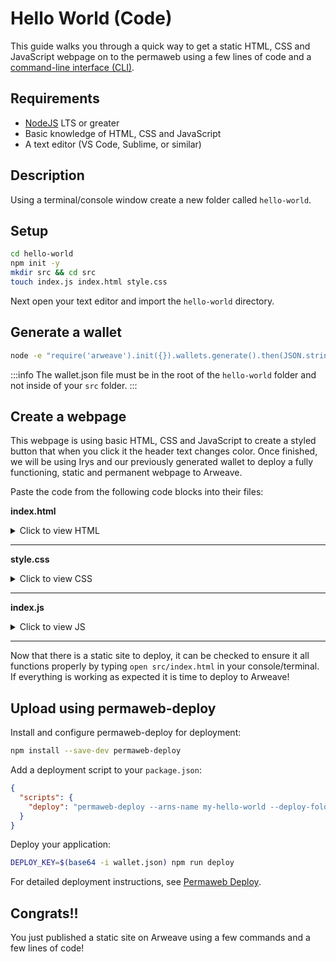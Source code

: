 # Hello World (Code)

This guide walks you through a quick way to get a static HTML, CSS and JavaScript webpage on to the permaweb using a few lines of code and a [command-line interface (CLI)](./hw-cli.md).

## Requirements

- [NodeJS](https://nodejs.org) LTS or greater
- Basic knowledge of HTML, CSS and JavaScript
- A text editor (VS Code, Sublime, or similar)

## Description

Using a terminal/console window create a new folder called `hello-world`.

## Setup

```sh
cd hello-world
npm init -y
mkdir src && cd src
touch index.js index.html style.css
```

Next open your text editor and import the `hello-world` directory.

## Generate a wallet

```sh
node -e "require('arweave').init({}).wallets.generate().then(JSON.stringify).then(console.log.bind(console))" > wallet.json
```

:::info
The wallet.json file must be in the root of the `hello-world` folder and not inside of your `src` folder.
:::

## Create a webpage

This webpage is using basic HTML, CSS and JavaScript to create a styled button that when you click it the header text changes color. Once finished, we will be using Irys and our previously generated wallet to deploy a fully functioning, static and permanent webpage to Arweave.

Paste the code from the following code blocks into their files:

**index.html**

<details>
<summary>Click to view HTML</summary>

```html
<!DOCTYPE html>
<html lang="en">
  <head>
    <meta charset="UTF-8" />
    <meta http-equiv="X-UA-Compatible" content="IE=edge" />
    <meta name="viewport" content="width=device-width, initial-scale=1.0" />
    <link rel="stylesheet" type="text/css" href="style.css" />
    <script src="index.js"></script>
    <title>Cookbook Hello World!</title>
  </head>

  <body>
    <button onclick="changeColor()" class="button">Click Me!</button>
    <h1 id="main">Hello World!</h1>
  </body>
</html>
```

</details>
<hr />

**style.css**

<details>
<summary>Click to view CSS</summary>

```css
.button {
  padding: "10px";
  background-color: #4caf50;
}
```

</details>
<hr />

**index.js**

<details>
<summary>Click to view JS</summary>

```javascript
function changeColor() {
  const header = document.getElementById("main");
  header.style.color === ""
    ? (header.style.color = "red")
    : (header.style.color = "");
}
```

</details>

<hr />

Now that there is a static site to deploy, it can be checked to ensure it all functions properly by typing `open src/index.html` in your console/terminal. If everything is working as expected it is time to deploy to Arweave!

## Upload using permaweb-deploy

Install and configure permaweb-deploy for deployment:

```bash
npm install --save-dev permaweb-deploy
```

Add a deployment script to your `package.json`:

```json
{
  "scripts": {
    "deploy": "permaweb-deploy --arns-name my-hello-world --deploy-folder src"
  }
}
```

Deploy your application:

```bash
DEPLOY_KEY=$(base64 -i wallet.json) npm run deploy
```

For detailed deployment instructions, see [Permaweb Deploy](/tooling/deployment/permaweb-deploy).

## Congrats!!

You just published a static site on Arweave using a few commands and a few lines of code!
